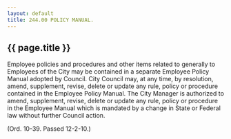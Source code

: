 ```yaml
---
layout: default 
title: 244.00 POLICY MANUAL.
---
```


{{ page.title }}
----------------

Employee policies and procedures and other items related to generally to
Employees of the City may be contained in a separate Employee Policy
Manual adopted by Council. City Council may, at any time, by resolution,
amend, supplement, revise, delete or update any rule, policy or
procedure contained in the Employee Policy Manual. The City Manager is
authorized to amend, supplement, revise, delete or update any rule,
policy or procedure in the Employee Manual which is mandated by a change
in State or Federal law without further Council action.

(Ord. 10-39. Passed 12-2-10.)
